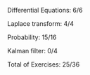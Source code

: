 
Differential Equations: 6/6

Laplace transform: 4/4

Probability: 15/16

Kalman filter: 0/4

Total of Exercises: 25/36
